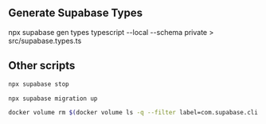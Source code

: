 ## Generate Supabase Types

npx supabase gen types typescript --local --schema private > src/supabase.types.ts

## Other scripts

```sh
npx supabase stop
```

```sh
npx supabase migration up
```

```sh
docker volume rm $(docker volume ls -q --filter label=com.supabase.cli.project=server)
```
